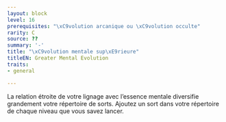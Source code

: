 ```yaml
---
layout: block
level: 16
prerequisites: "\xC9volution arcanique ou \xC9volution occulte"
rarity: C
source: ??
summary: '-'
title: "\xC9volution mentale sup\xE9rieure"
titleEN: Greater Mental Evolution
traits:
- general

---
```


<p>La relation étroite de votre lignage avec l’essence mentale diversifie grandement votre répertoire de sorts. Ajoutez un sort dans votre répertoire de chaque niveau que vous savez lancer.</p>